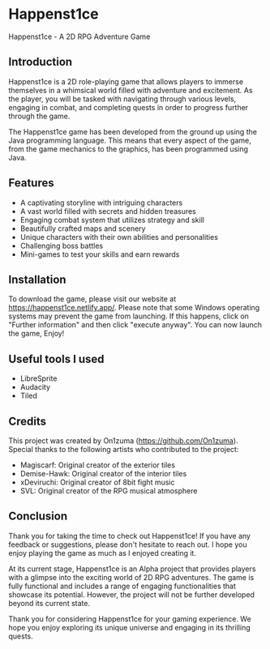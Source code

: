 # Happenst1ce

Happenst1ce - A 2D RPG Adventure Game

## Introduction

Happenst1ce is a 2D role-playing game that allows players to immerse themselves in a whimsical world filled with adventure and excitement. As the player, you will be tasked with navigating through various levels, engaging in combat, and completing quests in order to progress further through the game.

The Happenst1ce game has been developed from the ground up using the Java programming language. This means that every aspect of the game, from the game mechanics to the graphics, has been programmed using Java.

## Features

- A captivating storyline with intriguing characters
- A vast world filled with secrets and hidden treasures
- Engaging combat system that utilizes strategy and skill
- Beautifully crafted maps and scenery
- Unique characters with their own abilities and personalities
- Challenging boss battles
- Mini-games to test your skills and earn rewards

## Installation

To download the game, please visit our website at https://happenst1ce.netlify.app/. Please note that some Windows operating systems may prevent the game from launching. If this happens, click on "Further information" and then click "execute anyway".
You can now launch the game, Enjoy!

## Useful tools I used

- LibreSprite
- Audacity
- Tiled

## Credits

This project was created by On1zuma (https://github.com/On1zuma). Special thanks to the following artists who contributed to the project:

- Magiscarf: Original creator of the exterior tiles
- Demise-Hawk: Original creator of the interior tiles
- xDeviruchi: Original creator of 8bit fight music
- SVL: Original creator of the RPG musical atmosphere

## Conclusion

Thank you for taking the time to check out Happenst1ce! If you have any feedback or suggestions, please don't hesitate to reach out. I hope you enjoy playing the game as much as I enjoyed creating it.

At its current stage, Happenst1ce is an Alpha project that provides players with a glimpse into the exciting world of 2D RPG adventures. The game is fully functional and includes a range of engaging functionalities that showcase its potential. However, the project will not be further developed beyond its current state.

Thank you for considering Happenst1ce for your gaming experience. We hope you enjoy exploring its unique universe and engaging in its thrilling quests.
